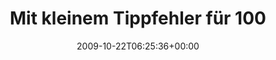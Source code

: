 ---
retweeted: false
source: <a href="http://twitter.com" rel="nofollow">Twitter Web Client</a>
entities:
  hashtags: []
  symbols: []
  user_mentions: []
  urls: []
display_text_range:
- '0'
- '134'
favorite_count: '0'
id_str: '5063474376'
truncated: false
retweet_count: '0'
id: '5063474376'
created_at: Thu Oct 22 06:25:36 +0000 2009
favorited: false
full_text: 'Mit kleinem Tippfehler für 100 Sekunden Hab-Ich-Die-Maschine-Verloren-Oder-Hab-Ich-Den-DNS-Abgeschossen
  Wahnsinn gesorgt. Jetzt: Wach.'
lang: de
tags:
- pesos:twitter
date: '2009-10-22T06:25:36+00:00'
src: https://twitter.com/bascht/status/5063474376
original_url: https://twitter.com/bascht/status/5063474376
type: twitter_tweet
text: 'Mit kleinem Tippfehler für 100 Sekunden Hab-Ich-Die-Maschine-Verloren-Oder-Hab-Ich-Den-DNS-Abgeschossen
  Wahnsinn gesorgt. Jetzt: Wach.'
title: 'Mit kleinem Tippfehler für 100 '

---